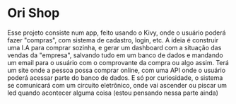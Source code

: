 # Ori Shop
 Esse projeto consiste num app, feito usando o Kivy, onde o usuário poderá fazer "compras", com sistema de cadastro, login, etc. A ideia é construir uma I.A para comprar sozinha, e gerar um dashboard com a situação das vendas da "empresa", salvando tudo em um banco de dados e mandando um email para o usuário com o comprovante da compra ou algo assim. Terá um site onde a pessoa possa comprar online, com uma API onde o usuário poderá acessar parte do banco de dados. E só por curiosidade, o sistema se comunicará com um circuito eletrônico, onde vai ascender ou piscar um led quando acontecer alguma coisa (estou pensando nessa parte ainda)
